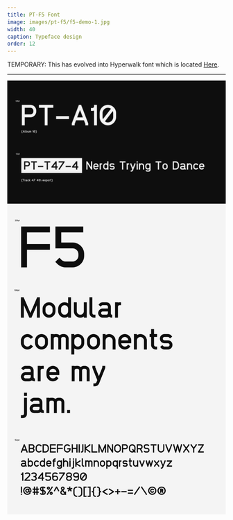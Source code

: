 ```yaml
---
title: PT-F5 Font
image: images/pt-f5/f5-demo-1.jpg
width: 40
caption: Typeface design
order: 12
---
```


TEMPORARY: This has evolved into Hyperwalk font which is located [Here](https://pedestriantactics.com/hyperwalk).

---

![](../images/pt-f5/f5-demo-1.jpg)
![](../images/pt-f5/f5-demo-2.jpg)